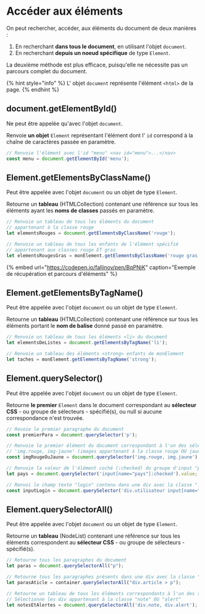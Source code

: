 # Accéder aux éléments

On peut rechercher, accéder, aux éléments du document de deux manières :

1. En recherchant **dans tous le document**, en utilisant l'objet `document`.
2. En recherchant **depuis un noeud spécifique** de type `Element`.

La deuxième méthode est plus efficace, puisqu'elle ne nécessite pas un parcours complet du document.

{% hint style="info" %}
L' objet `document` représente l'élément `<html>` de la page.
{% endhint %}

## document.getElementById\(\)

Ne peut être appelée qu'avec l'objet `document`.

Renvoie **un objet** `Element` représentant l'élément dont l' `id` correspond à la chaîne de caractères passée en paramètre.

```javascript
// Renvoie l'élément avec l'id "menu" <nav id="menu">...</nav>
const menu = document.getElementById('menu');
```

## Element.getElementsByClassName\(\)

Peut être appelée avec l'objet `document` ou un objet de type `Element`.

Retourne un **tableau** \(HTMLCollection\) contenant une référence sur tous les éléments ayant les **noms de classes** passés en paramètre.

```javascript
// Renvoie un tableau de tous les éléments du document
// appartenant à la classe rouge
let elementsRouges = document.getElementsByClassName('rouge');

// Renvoie un tableau de tous les enfants de l'élément spécifié
// appartenant aux classes rouge ET gras
let elementsRougesGras = monElement.getElementsByClassName('rouge gras');
```

{% embed url="https://codepen.io/fallinov/pen/BqPNjK" caption="Exemple de récupération et parcours d\'éléments" %}

## Element.getElementsByTagName\(\)

Peut être appelée avec l'objet `document` ou un objet de type `Element`.

Retourne un **tableau** \(HTMLCollection\) contenant une référence sur tous les éléments portant le **nom de balise** donné passé en paramètre.

```javascript
// Renvoie un tableau de tous les éléments <li> du document
let elementsDeListes = document.getElementsByTagName('li');

// Renvoie un tableau des éléments <strong> enfants de monElement
let taches = monElement.getElementsByTagName('strong');
```

## Element.querySelector\(\)

Peut être appelée avec l'objet `document` ou un objet de type `Element`.

Retourne **le premier** `Element` dans le document correspondant au **sélecteur CSS** - ou groupe de sélecteurs - spécifié\(s\), ou null si aucune correspondance n'est trouvée.

```javascript
// Revoie le premier paragraphe du document
const premierPara = document.querySelector('p');

// Renvoie le premier élément du document correspondant à l'un des sélecteur CSS
// 'img.rouge, img-jaune' (images appartenant à la classe rouge OU jaune)
const imgRougeOuJaune = document.querySelector('img.rouge, img.jaune');

// Renvoie la valeur de l'élément coché (:checked) du groupe d'input "pays"
let pays = document.querySelector('input[name="pays"]:checked').value;

// Renvoi le champ texte "login" contenu dans une div avec la classe ".utilisateur"
const inputLogin = document.querySelector('div.utilisateur input[name="login"]');
```

## Element.querySelectorAll\(\)

Peut être appelée avec l'objet `document` ou un objet de type `Element`.

Retourne un **tableau** \(NodeList\) contenant une référence sur tous les éléments correspondent au **sélecteur CSS** - ou groupe de sélecteurs - spécifié\(s\).

```javascript
// Retourne tous les paragraphes du document
let paras = document.querySelectorAll("p");

// Retourne tous les paragraphes présents dans une div avec la classe "article"
let parasAticle = container.querySelectorAll("div.article > p");

// Retourne un tableau de tous les éléments correspondants à l'un des sélecteurs
// Sélectionne les div appartenant à la classe "note" OU "alert"
let notesEtAlertes = document.querySelectorAll('div.note, div.alert');
```

